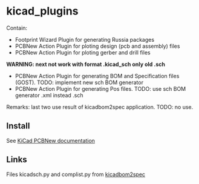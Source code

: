 # kicad_plugins
Contain:
- Footprint Wizard Plugin for generating Russia packages
- PCBNew Action Plugin for ploting design (pcb and assembly) files
- PCBNew Action Plugin for ploting gerber and drill files

**WARNING: next not work with format .kicad_sch only old .sch**
- PCBNew Action Plugin for generating BOM and Specification files (GOST). TODO: implement new sch BOM generator
- PCBNew Action Plugin for generating Pos files. TODO: use sch BOM generator .xml instead .sch

Remarks: last two use result of kicadbom2spec application. TODO: no use.

## Install
See [KiCad PCBNew documentation](https://docs.kicad.org/7.0/en/pcbnew/pcbnew.html#scripting)

## Links
Files kicadsch.py and complist.py from [kicadbom2spec](https://github.com/KiCad-RU/kicadbom2spec)
